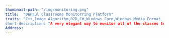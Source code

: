 ```yaml
---
thumbnail-path: "/img/monitoring.png"
title:  "DePaul Classrooms Monitorring Platform"
traits: "C++,Image Algorithm,D2D,C#,Windows Form,Windows Media Format.
short-description: "A very elegant way to monitor all of the classes to check the status of device of audio and video. especially show the voice in a visualable way."
Address: 
---
```

